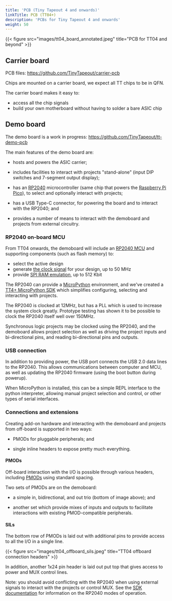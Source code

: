 ```yaml
---
title: 'PCB (Tiny Tapeout 4 and onwards)'
linkTitle: PCB (TT04+)
description: 'PCBs for Tiny Tapeout 4 and onwards'
weight: 50
---
```


{{< figure src="images/tt04_board_annotated.jpeg" title="PCB for TT04 and beyond" >}}

## Carrier board

PCB files: https://github.com/TinyTapeout/carrier-pcb

Chips are mounted on a carrier board, we expect all TT chips to be in QFN.

The carrier board makes it easy to:

* access all the chip signals
* build your own motherboard without having to solder a bare ASIC chip

## Demo board

The demo board is a work in progress: https://github.com/TinyTapeout/tt-demo-pcb

The main features of the demo board are:

  * hosts and powers the ASIC carrier;
  
  * includes facilities to interact with projects "stand-alone" (input DIP switches and 7-segment output display);
  
  * has an [RP2040](https://www.raspberrypi.com/documentation/microcontrollers/rp2040.html)  microcontroller (same chip that powers the [Raspberry Pi Pico](https://www.raspberrypi.com/products/raspberry-pi-pico/)), to select and optionally interact with projects;
  
  * has a USB Type-C connector, for powering the board and to interact with the RP2040; and
  
  * provides a number of means to interact with the demoboard and projects from external circuitry.


### RP2040 on-board MCU


From TT04 onwards, the demoboard will include an [RP2040 MCU](https://www.raspberrypi.com/documentation/microcontrollers/rp2040.html) and supporting components (such as flash memory) to:

* select the active design
* generate [the clock signal](../clock/) for your design, up to 50 MHz
* provide [SPI RAM emulation](https://github.com/MichaelBell/spi-ram-emu), up to 512 Kbit

The RP2040 can provide a [MicroPython](https://micropython.org/) environment, and we've created a [TT4+ MicroPython SDK](https://github.com/TinyTapeout/tt-micropython-firmware) which simplifies configuring, selecting and interacting with projects.

The RP2040 is clocked at 12MHz, but has a PLL which is used to increase the system clock greatly.  Prototype testing has shown it to be possible to clock the RP2040 itself well over 150MHz.

Synchronous logic projects may be clocked using the RP2040, and the demoboard allows project selection as well as driving the project inputs and bi-directional pins, and reading bi-directional pins and outputs.

###  USB connection

In addition to providing power, the USB port connects the USB 2.0 data lines to the RP2040.  This allows communications between computer and MCU, as well as updating the RP2040 firmware (using the boot button during powerup).

When MicroPython is installed, this can be a simple REPL interface to the python interpreter, allowing manual project selection and control, or other types of serial interfaces.

 
### Connections and extensions

Creating add-on hardware and interacting with the demoboard and projects from off-board is supported in two ways:

   * PMODs for pluggable peripherals; and
   
   * single inline headers to expose pretty much everything.


#### PMODs

Off-board interaction with the I/O is possible through various headers, including [PMODs](https://digilent.com/reference/_media/reference/pmod/pmod-interface-specification-1_2_0.pdf) using standard spacing.  

Two sets of PMODs are on the demoboard:

   * a simple in, bidirectional, and out trio (bottom of image above); and

   * another set which provide mixes of inputs and outputs to facilitate interactions with existing PMOD-compatible peripherals.


#### SILs

The bottom row of PMODs is laid out with additional pins to provide access to all the I/O in a single line.

{{< figure src="images/tt04_offboard_sils.jpeg" title="TT04 offboard connection headers" >}}

In addition, another 1x24 pin header is laid out put top that gives access to power and MUX control lines.

Note: you should avoid conflicting with the RP2040 when using external signals to interact with the projects or control MUX.  See the [SDK documentation](https://github.com/TinyTapeout/tt-micropython-firmware) for information on the RP2040 modes of operation. 
